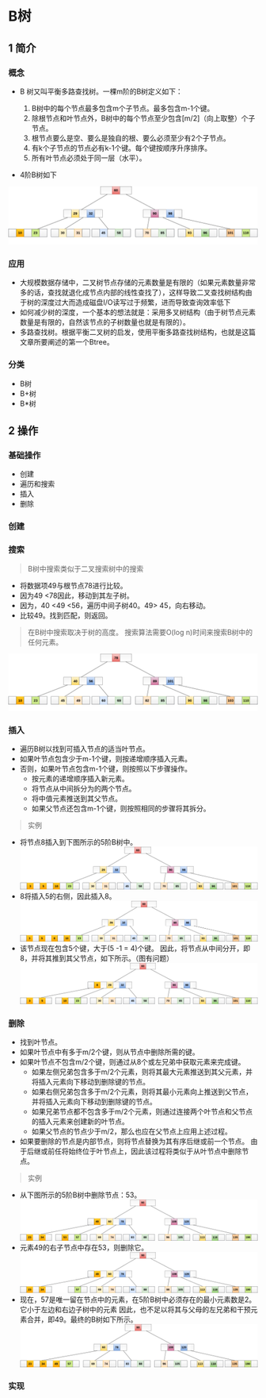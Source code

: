 # B树

## 1 简介

### 概念

* B 树又叫平衡多路查找树。一棵m阶的B树定义如下：
  1. B树中的每个节点最多包含m个子节点。最多包含m-1个键。
  2. 除根节点和叶节点外，B树中的每个节点至少包含[m/2]（向上取整）个子节点。
  3. 根节点要么是空、要么是独自的根、要么必须至少有2个子节点。
  4. 有k个子节点的节点必有k-1个键。每个键按顺序升序排序。
  5. 所有叶节点必须处于同一层（水平）。
  

* 4阶B树如下

![](image/2021-03-12-23-35-36.png)


### 应用
* 大规模数据存储中，二叉树节点存储的元素数量是有限的（如果元素数量非常多的话，查找就退化成节点内部的线性查找了），这样导致二叉查找树结构由于树的深度过大而造成磁盘I/O读写过于频繁，进而导致查询效率低下
* 如何减少树的深度，一个基本的想法就是：采用多叉树结构（由于树节点元素数量是有限的，自然该节点的子树数量也就是有限的）。
* 多路查找树。根据平衡二叉树的启发，使用平衡多路查找树结构，也就是这篇文章所要阐述的第一个Btree。

### 分类

* B树
* B+树
* B*树

## 2 操作

### 基础操作

* 创建
* 遍历和搜索
* 插入
* 删除


### 创建


### 搜索
> B树中搜索类似于二叉搜索树中的搜索
* 将数据项49与根节点78进行比较。
* 因为49 <78因此，移动到其左子树。
* 因为，40 <49 <56，遍历中间子树40。49> 45，向右移动。 
* 比较49。找到匹配，则返回。

> 在B树中搜索取决于树的高度。 搜索算法需要O(log n)时间来搜索B树中的任何元素。

![](image/2021-03-12-23-39-19.png)

### 插入


* 遍历B树以找到可插入节点的适当叶节点。
* 如果叶节点包含少于m-1个键，则按递增顺序插入元素。
* 否则，如果叶节点包含m-1个键，则按照以下步骤操作。
  * 按元素的递增顺序插入新元素。
  * 将节点从中间拆分为的两个节点。
  * 将中值元素推送到其父节点。
  * 如果父节点还包含m-1个键，则按照相同的步骤将其拆分。

> 实例
* 将节点8插入到下图所示的5阶B树中。
![](image/2021-03-12-23-47-41.png)
* 8将插入5的右侧，因此插入8。
![](image/2021-03-12-23-47-46.png)
* 该节点现在包含5个键，大于(5 -1 = 4)个键。 因此，将节点从中间分开，即8，并将其推到其父节点，如下所示。（图有问题）
![](image/2021-03-12-23-47-52.png)

### 删除

* 找到叶节点。
* 如果叶节点中有多于m/2个键，则从节点中删除所需的键。
* 如果叶节点不包含m/2个键，则通过从8个或左兄弟中获取元素来完成键。
  * 如果左侧兄弟包含多于m/2个元素，则将其最大元素推送到其父元素，并将插入元素向下移动到删除键的节点。
  * 如果右侧兄弟包含多于m/2个元素，则将其最小元素向上推送到父节点，并将插入元素向下移动到删除键的节点。
  * 如果兄弟节点都不包含多于m/2个元素，则通过连接两个叶节点和父节点的插入元素来创建新的叶节点。
  * 如果父节点的节点少于m/2，那么也应在父节点上应用上述过程。
* 如果要删除的节点是内部节点，则将节点替换为其有序后继或前一个节点。 由于后继或前任将始终位于叶节点上，因此该过程将类似于从叶节点中删除节点。

> 实例

* 从下图所示的5阶B树中删除节点：53。
![](image/2021-03-12-23-51-37.png)
* 元素49的右子节点中存在53，则删除它。
![](image/2021-03-12-23-51-43.png)
* 现在，57是唯一留在节点中的元素，在5阶B树中必须存在的最小元素数是2。它小于左边和右边子树中的元素 因此，也不足以将其与父母的左兄弟和干预元素合并，即49。最终的B树如下所示。
![](image/2021-03-12-23-51-51.png)

### 实现
```
```